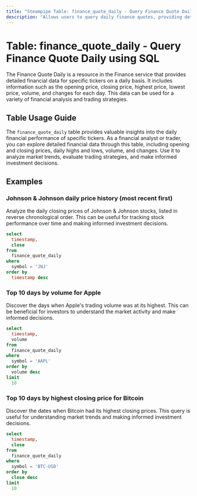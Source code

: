 ```yaml
---
title: "Steampipe Table: finance_quote_daily - Query Finance Quote Daily using SQL"
description: "Allows users to query daily finance quotes, providing detailed financial data for specific tickers on a daily basis."
---
```


# Table: finance_quote_daily - Query Finance Quote Daily using SQL

The Finance Quote Daily is a resource in the Finance service that provides detailed financial data for specific tickers on a daily basis. It includes information such as the opening price, closing price, highest price, lowest price, volume, and changes for each day. This data can be used for a variety of financial analysis and trading strategies.

## Table Usage Guide

The `finance_quote_daily` table provides valuable insights into the daily financial performance of specific tickers. As a financial analyst or trader, you can explore detailed financial data through this table, including opening and closing prices, daily highs and lows, volume, and changes. Use it to analyze market trends, evaluate trading strategies, and make informed investment decisions.

## Examples

### Johnson & Johnson daily price history (most recent first)
Analyze the daily closing prices of Johnson & Johnson stocks, listed in reverse chronological order. This can be useful for tracking stock performance over time and making informed investment decisions.

```sql
select
  timestamp,
  close
from
  finance_quote_daily
where
  symbol = 'JNJ'
order by
  timestamp desc
```

### Top 10 days by volume for Apple
Discover the days when Apple's trading volume was at its highest. This can be beneficial for investors to understand the market activity and make informed decisions.

```sql
select
  timestamp,
  volume
from
  finance_quote_daily
where
  symbol = 'AAPL'
order by
  volume desc
limit
  10
```

### Top 10 days by highest closing price for Bitcoin
Discover the dates when Bitcoin had its highest closing prices. This query is useful for understanding market trends and making informed investment decisions.

```sql
select
  timestamp,
  close
from
  finance_quote_daily
where
  symbol = 'BTC-USD'
order by
  close desc
limit
  10
```